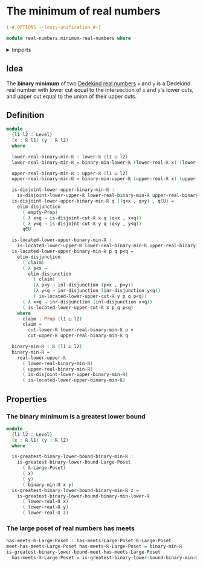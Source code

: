 # The minimum of real numbers

```agda
{-# OPTIONS --lossy-unification #-}

module real-numbers.minimum-real-numbers where
```

<details><summary>Imports</summary>

```agda
open import foundation.dependent-pair-types
open import foundation.disjunction
open import foundation.empty-types
open import foundation.propositions
open import foundation.universe-levels

open import order-theory.greatest-lower-bounds-large-posets
open import order-theory.large-meet-semilattices

open import real-numbers.dedekind-real-numbers
open import real-numbers.inequality-real-numbers
open import real-numbers.lower-dedekind-real-numbers
open import real-numbers.minimum-lower-dedekind-real-numbers
open import real-numbers.minimum-upper-dedekind-real-numbers
open import real-numbers.upper-dedekind-real-numbers
```

</details>

## Idea

The **binary minimum** of two
[Dedekind real numbers](real-numbers.dedekind-real-numbers.md) `x` and `y` is a
Dedekind real number with lower cut equal to the intersection of `x` and `y`'s
lower cuts, and upper cut equal to the union of their upper cuts.

## Definition

```agda
module _
  {l1 l2 : Level}
  (x : ℝ l1) (y : ℝ l2)
  where

  lower-real-binary-min-ℝ : lower-ℝ (l1 ⊔ l2)
  lower-real-binary-min-ℝ = binary-min-lower-ℝ (lower-real-ℝ x) (lower-real-ℝ y)

  upper-real-binary-min-ℝ : upper-ℝ (l1 ⊔ l2)
  upper-real-binary-min-ℝ = binary-min-upper-ℝ (upper-real-ℝ x) (upper-real-ℝ y)

  is-disjoint-lower-upper-binary-min-ℝ :
    is-disjoint-lower-upper-ℝ lower-real-binary-min-ℝ upper-real-binary-min-ℝ
  is-disjoint-lower-upper-binary-min-ℝ q ((q<x , q<y) , q∈U) =
    elim-disjunction
      ( empty-Prop)
      ( λ x<q → is-disjoint-cut-ℝ x q (q<x , x<q))
      ( λ y<q → is-disjoint-cut-ℝ y q (q<y , y<q))
      q∈U

  is-located-lower-upper-binary-min-ℝ :
    is-located-lower-upper-ℝ lower-real-binary-min-ℝ upper-real-binary-min-ℝ
  is-located-lower-upper-binary-min-ℝ p q p<q =
    elim-disjunction
      ( claim)
      ( λ p<x →
        elim-disjunction
          ( claim)
          (λ p<y → inl-disjunction (p<x , p<y))
          (λ y<q → inr-disjunction (inr-disjunction y<q))
          ( is-located-lower-upper-cut-ℝ y p q p<q))
      ( λ x<q → inr-disjunction (inl-disjunction x<q))
      ( is-located-lower-upper-cut-ℝ x p q p<q)
    where
      claim : Prop (l1 ⊔ l2)
      claim =
        cut-lower-ℝ lower-real-binary-min-ℝ p ∨
        cut-upper-ℝ upper-real-binary-min-ℝ q

  binary-min-ℝ : ℝ (l1 ⊔ l2)
  binary-min-ℝ =
    real-lower-upper-ℝ
      ( lower-real-binary-min-ℝ)
      ( upper-real-binary-min-ℝ)
      ( is-disjoint-lower-upper-binary-min-ℝ)
      ( is-located-lower-upper-binary-min-ℝ)
```

## Properties

### The binary minimum is a greatest lower bound

```agda
module _
  {l1 l2 : Level}
  (x : ℝ l1) (y : ℝ l2)
  where

  is-greatest-binary-lower-bound-binary-min-ℝ :
    is-greatest-binary-lower-bound-Large-Poset
      ( ℝ-Large-Poset)
      ( x)
      ( y)
      ( binary-min-ℝ x y)
  is-greatest-binary-lower-bound-binary-min-ℝ z =
    is-greatest-binary-lower-bound-binary-min-lower-ℝ
      ( lower-real-ℝ x)
      ( lower-real-ℝ y)
      ( lower-real-ℝ z)
```

### The large poset of real numbers has meets

```agda
has-meets-ℝ-Large-Poset : has-meets-Large-Poset ℝ-Large-Poset
meet-has-meets-Large-Poset has-meets-ℝ-Large-Poset = binary-min-ℝ
is-greatest-binary-lower-bound-meet-has-meets-Large-Poset
  has-meets-ℝ-Large-Poset = is-greatest-binary-lower-bound-binary-min-ℝ
```
